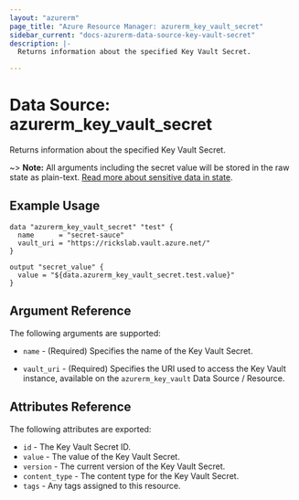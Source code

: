 ```yaml
---
layout: "azurerm"
page_title: "Azure Resource Manager: azurerm_key_vault_secret"
sidebar_current: "docs-azurerm-data-source-key-vault-secret"
description: |-
  Returns information about the specified Key Vault Secret.

---
```


# Data Source: azurerm_key_vault_secret

Returns information about the specified Key Vault Secret.

~> **Note:** All arguments including the secret value will be stored in the raw state as plain-text.
[Read more about sensitive data in state](/docs/state/sensitive-data.html).

## Example Usage

```hcl
data "azurerm_key_vault_secret" "test" {
  name      = "secret-sauce"
  vault_uri = "https://rickslab.vault.azure.net/"
}

output "secret_value" {
  value = "${data.azurerm_key_vault_secret.test.value}"
}
```

## Argument Reference

The following arguments are supported:

* `name` - (Required) Specifies the name of the Key Vault Secret.

* `vault_uri` - (Required) Specifies the URI used to access the Key Vault instance, available on the `azurerm_key_vault` Data Source / Resource.


## Attributes Reference

The following attributes are exported:

* `id` - The Key Vault Secret ID.
* `value` - The value of the Key Vault Secret.
* `version` - The current version of the Key Vault Secret.
* `content_type` - The content type for the Key Vault Secret.
* `tags` - Any tags assigned to this resource.

